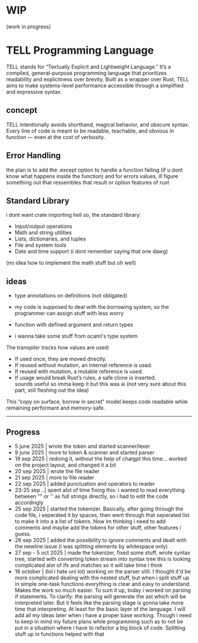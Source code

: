 
# WIP
(work in progress)

# TELL Programming Language

TELL stands for “Textually Explicit and Lightweight Language.” It’s a compiled, general-purpose programming language that prioritizes readability and explicitness over brevity. Built as a wrapper over Rust, TELL aims to make systems-level performance accessible through a simplified and expressive syntax.



## concept

TELL  intentionally avoids shorthand, magical behavior, and obscure syntax. Every line of code is meant to be readable, teachable, and obvious in function — even at the cost of verbosity.




## Error Handling

the plan is to add the .except option to handle a function failing (if u dont know what happens inside the function)
and for errors values, ill figure something out that ressembles that result or option features of rust


## Standard Library

i dont want crate importing hell so, the standard library:

- Input/output operations  
- Math and string utilities  
- Lists, dictionaries, and tuples  
- File and system tools  
- Date and time support (i dont remember saying that one dawg)

(no idea how to implement the math stuff but oh well)

## ideas
  
- type annotations on definitions (not obligated)

- my code is supposed to deal with the borrowing system, so the programmer can assign stuff with less worry

- function with defined argument and return types  

- i wanna take some stuff from ocaml's type system


The transpiler tracks how values are used:  
- If used once, they are moved directly.  
- If reused without mutation, an internal reference is used.  
- If reused with mutation, a mutable reference is used.  
- If usage would break Rust’s rules, a safe clone is inserted.  
sounds useful so imma keep it but this was ai
(not very sure about this part, still fleshing out the idea)

This “copy on surface, borrow in secret” model keeps code readable while remaining performant and memory-safe.

---


## Progress
- 5 june 2025 | wrote the token and started scanner/lexer
- 9 june 2025 | more to token & scanner and started parser
- 19 sep 2025 | redoing it, without the help of chatgpt this time... worked on the project layout, and changed it a bit 
- 20 sep 2025 | wrote the file reader
- 21 sep 2025 | more to file reader
- 22 sep 2025 | added punctuation and operators to reader
- 23-25 sep ..| spent alot of time fixing this: i wanted to read everything between "" or '' as full strings directly, so i had to edit the code accordingly
- 25 sep 2025 | started the tokenizer. Basically, after going through the code file, i seperated it by spaces, then went through that seperated list to make it into a a list of tokens.
Now im thinking i need to add comments
and maybe add the tokens for other stuff, other features i guess.
- 26 sep 2025 | added the possibility to ignore comments and dealt with the newline issue (i was splitting elements by whitespace only)
- 27 sep - 5 oct 2025 | made the tokenizer, fixed some stuff, wrote syntax tree, started with converting token stream into syntax tree
this is looking complicated
alot of ifs and matches
so it will take time i think
- 16 october | (lol i hate uni lol) working on the parser still. I thought it'd be more complicated dealing with the nested stuff, but when i split stuff up in simple one-task functions everything is clear and easy to understand. Makes the work so much easier.
To sum it up, today i worked on parsing if statements.
To clarify: the parsing will generate the ast which will be interpreted later.
But it feels like the parsing stage is gonna take more time that interpreting. At least for the basic layer of the language. I will add all my ideas later when i have a proper base working. Though i need to keep in mind my future plans while programming such as to not be put in a situation where i have to refactor a big block of code. Splitting stuff up in functions helped with that

